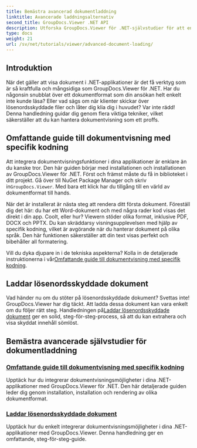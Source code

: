```yaml
---
title: Bemästra avancerad dokumentladdning
linktitle: Avancerade laddningsalternativ
second_title: GroupDocs.Viewer .NET API
description: Utforska GroupDocs.Viewer för .NET-självstudier för att enkelt integrera avancerade dokumentvisningsmöjligheter i dina applikationer.
type: docs
weight: 21
url: /sv/net/tutorials/viewer/advanced-document-loading/
---
```

## Introduktion

När det gäller att visa dokument i .NET-applikationer är det få verktyg som är så kraftfulla och mångsidiga som GroupDocs.Viewer för .NET. Har du någonsin snubblat över ett dokumentformat som din ansökan helt enkelt inte kunde läsa? Eller vad sägs om när klienter skickar över lösenordsskyddade filer och låter dig klia dig i huvudet? Var inte rädd! Denna handledning guidar dig genom flera viktiga tekniker, vilket säkerställer att du kan hantera dokumentvisning som ett proffs.

## Omfattande guide till dokumentvisning med specifik kodning

Att integrera dokumentvisningsfunktioner i dina applikationer är enklare än du kanske tror. Den här guiden börjar med installationen och installationen av GroupDocs.Viewer för .NET. Först och främst måste du få in biblioteket i ditt projekt. Gå över till NuGet Package Manager och skriv in`GroupDocs.Viewer`. Med bara ett klick har du tillgång till en värld av dokumentformat till hands.

När det är installerat är nästa steg att rendera ditt första dokument. Föreställ dig det här: du har ett Word-dokument och med några rader kod visas det direkt i din app. Coolt, eller hur? Viewern stöder olika format, inklusive PDF, DOCX och PPTX. Du kan skräddarsy visningsupplevelsen med hjälp av specifik kodning, vilket är avgörande när du hanterar dokument på olika språk. Den här funktionen säkerställer att din text visas perfekt och bibehåller all formatering.

 Vill du dyka djupare in i de tekniska aspekterna? Kolla in de detaljerade instruktionerna i vår[Omfattande guide till dokumentvisning med specifik kodning](./document-viewing-with-specific-encoding/).

## Laddar lösenordsskyddade dokument

Vad händer nu om du stöter på lösenordsskyddade dokument? Svettas inte! GroupDocs.Viewer har dig täckt. Att ladda dessa dokument kan vara enkelt om du följer rätt steg. Handledningen på[Laddar lösenordsskyddade dokument](./loading-password-protected-document/) ger en solid, steg-för-steg-process, så att du kan extrahera och visa skyddat innehåll sömlöst.

## Bemästra avancerade självstudier för dokumentladdning
### [Omfattande guide till dokumentvisning med specifik kodning](./document-viewing-with-specific-encoding/)
Upptäck hur du integrerar dokumentvisningsmöjligheter i dina .NET-applikationer med GroupDocs.Viewer för .NET. Den här detaljerade guiden leder dig genom installation, installation och rendering av olika dokumentformat.
### [Laddar lösenordsskyddade dokument](./loading-password-protected-document/)
Upptäck hur du enkelt integrerar dokumentvisningsmöjligheter i dina .NET-applikationer med GroupDocs.Viewer. Denna handledning ger en omfattande, steg-för-steg-guide.